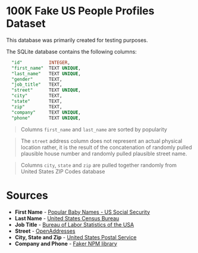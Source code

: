 # 100K Fake US People Profiles Dataset

This database was primarily created for testing purposes.

The SQLite database contains the following columns:

```sql
  "id"          INTEGER,
  "first_name"  TEXT UNIQUE,
  "last_name"   TEXT UNIQUE,
  "gender"	    TEXT,
  "job_title"   TEXT,
  "street"      TEXT UNIQUE,
  "city"        TEXT,
  "state"       TEXT,
  "zip"         TEXT,
  "company"	    TEXT UNIQUE,
  "phone"       TEXT UNIQUE,
```

> Columns `first_name` and `last_name` are sorted by popularity

> The `street` address column does not represent an actual physical location rather, it is the result of the concatenation of randomly pulled plausible house number and randomly pulled plausible street name.

> Columns `city`, `state` and `zip` are pulled together randomly from United States ZIP Codes database

# Sources

- **First Name** - [Popular Baby Names - US Social Security](https://www.ssa.gov/oact/babynames/limits.html)
- **Last Name** - [United States Census Bureau](https://www.census.gov/topics/population/genealogy/data/2010_surnames.html)
- **Job Title** - [Bureau of Labor Statistics of the USA](https://www.bls.gov)
- **Street** - [OpenAddresses](https://openaddresses.io)
- **City, State and Zip** - [United States Postal Service](https://www.usps.com)
- **Company and Phone** - [Faker NPM library](https://fakerjs.dev/api/company.html#name)
